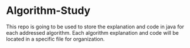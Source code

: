 # Algorithm-Study
This repo is going to be used to store the explanation and code in java for each addressed algorithm. Each algorithm explanation and code will be located in a specific file for organization.
